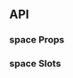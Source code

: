 ## API

### space Props

<field-table :data="spaceProps"/>

### space Slots

<field-table :data="spaceSlots" :show-default-value="false"/>

<script setup>
import { ref } from 'vue';
const spaceProps = ref([
  {
    name: 'align',
    desc: '对齐方式',
    type: "'start' | 'end' | 'center' | 'baseline'",
    value: '-',
  },
  {
    name: 'direction',
    desc: '间距方向',
    type: "'vertical' | 'horizontal'",
    value: "'horizontal'",
  },
  {
    name: 'size',
    desc: '间距大小，支持分别制定横向和竖向的间距',
    type: "number | 'mini' | 'small' | 'medium' | 'large' | [SpaceSize, SpaceSize]",
    value: "'small'",
  },
  {
    name: 'wrap',
    desc: '环绕类型的间距，用于折行的场景。',
    type: 'boolean',
    value: 'false',
  },
  {
    name: 'fill',
    desc: '充满整行',
    type: 'boolean',
    value: 'false',
  },
]);
const spaceSlots = ref([
  {
    name: 'split',
    desc: '设置分隔符',
    type: '-',
    value: '-',
  }
])

</script>
